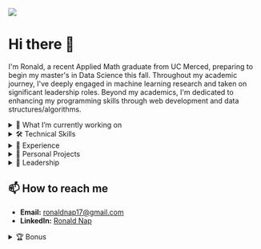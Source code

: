 ![](https://komarev.com/ghpvc/?username=napronald07&color=blue&style=flat-square&label=Profile+visitors) 

# Hi there 👋
I'm Ronald, a recent Applied Math graduate from UC Merced, preparing to begin my master's in Data Science this fall. Throughout my academic journey, I've deeply engaged in machine learning research and taken on significant leadership roles. Beyond my academics, I'm dedicated to enhancing my programming skills through web development and data structures/algorithms.

<details>
<summary>🌱 What I’m currently working on</summary>
<br>

I am currently focused on the integration of machine learning models into web applications. I am in the process of creating interactive and user-friendly web applications that leverage the power of AI to deliver impactful user experiences. On the side, I am also trying to learn more about natural language processing.

</details>

<details>
<summary>🛠 Technical Skills</summary>
<br>

- **Programming Languages:** Python, C++, R, SQL, Matlab, LaTeX
- **Libraries:** PyTorch, Tensorflow, SciKit, NumPy, Pandas
- **Web Development:** JavaScript, CSS, HTML
- **Tools & Technologies:** Git, AWS, Docker, HuggingFace, SLURM, Tableau

</details>

<details>
<summary>📝 Experience</summary>
<br>

- **Undergraduate Researcher:** My research focuses on the classification of Whole Slide Images. I was supervised by [Prof. Roummel Marcia](https://faculty.ucmerced.edu/rmarcia/index.html) and graduate mentor Mohammed Aburidi. My work has been accepted for publication and presentation at IEEE EMBC 24.
- **Summer Undergraduate Researcher:** Led a team to enhance the robustness and accuracy of classification models through Generative Adversarial Networks. Details on the program can be found in this [flyer](https://appliedmath.ucmerced.edu/sites/appliedmath.ucmerced.edu/files/page/documents/dirac_summer_research_flyer_1.pdf).
- **Data Science Challenge Intern:** Designed models for diagnosing irregular heartbeats and reconstructing cardiac transmembrane potentials at [Lawrence Livermore National Laboratory](https://www.llnl.gov/article/50051/uc-merced-uc-riverside-tackle-data-science-challenge-machine-learning-assisted-heart-modeling).

</details>

<details>
<summary>🎯 Personal Projects</summary>
<br>
  
- **DigitPro99:** Interactive web-based digit recognition application capable of real-time prediction, comprehensive user interactions, dynamic image annotation, and data retrieval. [View Project Here](https://napronald.github.io/DigitPro99/)
- **Lung Cancer Diagnosis with Medical Imaging:** Managed a dataset of 25,000 images, focusing on lung cancer tissues, and implemented various machine learning models. [View Project Here](https://github.com/napronald/Lung-Cancer-Diagnosis-with-Medical-Imaging/)
- **Modeling the Relationship Between CO2 Emissions and Human Population:** Constructed mathematical models to analyze the correlation between CO2 emissions and human population dynamics. [View Project Here](https://github.com/napronald/Modeling-the-Relationship-Between-CO2-Emissions-and-Human-Population/)
- **Fifa Players Analysis Dashboard:** Interactive dashboard, created using Tableau, provides detailed insights into FIFA player statistics from the years 2018 to 2022. [View Project Here](https://napronald.github.io/FifaDashboard/)
  
</details>

<details>
<summary>🌟 Leadership</summary>
<br>

- **SIAM Undergraduate Representative:** Representing undergraduate student interests and promoting mathematics and its applications among students at UC Merced. Follow activities on [Instagram](https://www.instagram.com/ucmsiam/).
- **Learning Assistant:** Providing guidance and support to peers in Calculus, helping to clarify complex concepts and enhance overall academic performance. Learn more about the [Learning Assistant Program](https://hhmi-ie.ucmerced.edu/capacity-building-projects/learning-assistant-program).
- **ACM SIG Data Science Lead:** Creating and leading workshops focused on Data Science, guiding and interacting with students to foster their enthusiasm and skills in the field. Follow UC Merced ACM on [Instagram](https://www.instagram.com/ucmacm/).

</details>

## 📫 How to reach me
- **Email:** ronaldnap17@gmail.com
- **LinkedIn:** [Ronald Nap](https://www.linkedin.com/in/ronaldnap/)

<details>
<summary>🏆 Bonus</summary>
<br>

[![spotify-github-profile](https://spotify-github-profile.vercel.app/api/view?uid=ronaldnap&cover_image=false&theme=default&show_offline=true&background_color=121212&bar_color_cover=false)](https://github.com/kittinan/spotify-github-profile)

</details>
